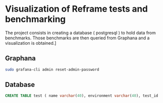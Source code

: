
# Visualization of Reframe tests and benchmarking 

The project consists in creating a database ( postgresql ) to hold data from benchmarks. Those benchmarks are then queried from Graphana and a visualization is obtained.]

## Graphana

```bash
sudo grafana-cli admin reset-admin-password
```

## Database 

```SQL
CREATE TABLE test ( name varchar(40), environment varchar(40), test_id SERIAL NOT NULL PRIMARY KEY );
```